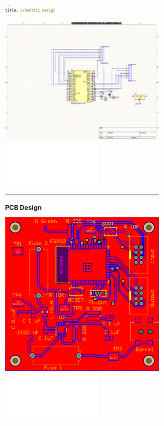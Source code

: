 ```yaml
---
title: Schematic Design
---
```



![Schematic](./javascripts/updatedschematic.png)

![Link](file:///C:/Users/cndio/OneDrive/Documents/schematic.pdf)

---
 **PCB Design**
---

![PCB](./javascripts/pcb.png)

![Link](file:///C:/Users/cndio/OneDrive/Documents/pcb.pdf)
